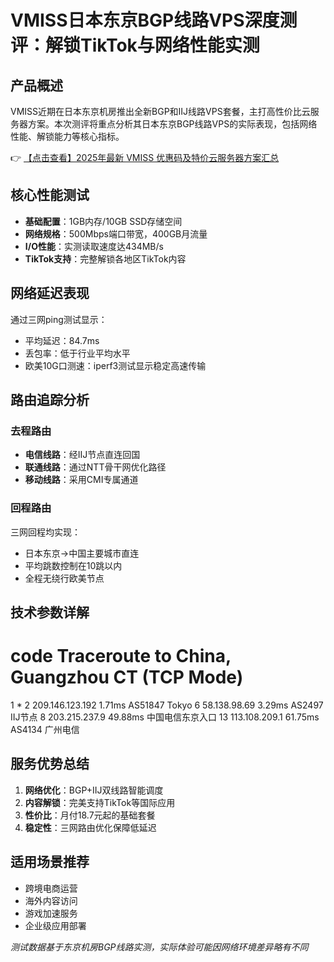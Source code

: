 # VMISS日本东京BGP线路VPS深度测评：解锁TikTok与网络性能实测

## 产品概述
VMISS近期在日本东京机房推出全新BGP和IIJ线路VPS套餐，主打高性价比云服务器方案。本次测评将重点分析其日本东京BGP线路VPS的实际表现，包括网络性能、解锁能力等核心指标。

👉 [【点击查看】2025年最新 VMISS 优惠码及特价云服务器方案汇总](https://bit.ly/Vmiss)

## 核心性能测试
- **基础配置**：1GB内存/10GB SSD存储空间
- **网络规格**：500Mbps端口带宽，400GB月流量
- **I/O性能**：实测读取速度达434MB/s
- **TikTok支持**：完整解锁各地区TikTok内容

## 网络延迟表现
通过三网ping测试显示：
- 平均延迟：84.7ms
- 丢包率：低于行业平均水平
- 欧美10G口测速：iperf3测试显示稳定高速传输

## 路由追踪分析
### 去程路由
- **电信线路**：经IIJ节点直连回国
- **联通线路**：通过NTT骨干网优化路径
- **移动线路**：采用CMI专属通道

### 回程路由
三网回程均实现：
- 日本东京→中国主要城市直连
- 平均跳数控制在10跳以内
- 全程无绕行欧美节点

## 技术参数详解
code
Traceroute to China, Guangzhou CT (TCP Mode)
===========================================
 1  *
 2  209.146.123.192  1.71ms  AS51847  Tokyo
 6  58.138.98.69  3.29ms  AS2497  IIJ节点
 8  203.215.237.9  49.88ms  中国电信东京入口
13  113.108.209.1  61.75ms  AS4134  广州电信

## 服务优势总结
1. **网络优化**：BGP+IIJ双线路智能调度
2. **内容解锁**：完美支持TikTok等国际应用
3. **性价比**：月付18.7元起的基础套餐
4. **稳定性**：三网路由优化保障低延迟

## 适用场景推荐
- 跨境电商运营
- 海外内容访问
- 游戏加速服务
- 企业级应用部署

*测试数据基于东京机房BGP线路实测，实际体验可能因网络环境差异略有不同*